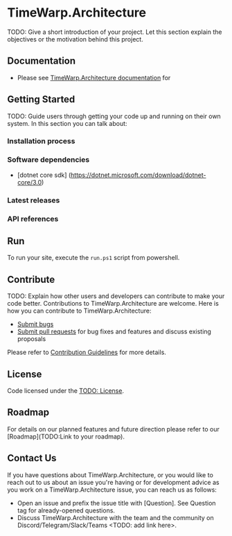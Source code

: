 # TimeWarp.Architecture
TODO: Give a short introduction of your project. Let this section explain the objectives or the motivation behind this project.

## Documentation
* Please see [TimeWarp.Architecture documentation](https://todo/your-docs) for

## Getting Started
TODO: Guide users through getting your code up and running on their own system. In this section you can talk about:
### Installation process

### Software dependencies

* [dotnet core sdk] (https://dotnet.microsoft.com/download/dotnet-core/3.0)

### Latest releases

### API references


## Run

To run your site, execute the `run.ps1` script from powershell.

## Contribute

TODO: Explain how other users and developers can contribute to make your code better.
Contributions to TimeWarp.Architecture are welcome.  Here is how you can contribute to TimeWarp.Architecture:

* [Submit bugs](https://todo/your-repo/issues)
* [Submit pull requests](https://todo/your-repo/pulls) for bug fixes and features and discuss existing proposals

Please refer to [Contribution Guidelines](CONTRIBUTING.md) for more details.

## License

Code licensed under the [TODO: License](Link).

## Roadmap

For details on our planned features and future direction please refer to our [Roadmap](TODO:Link to your roadmap).

## Contact Us

If you have questions about TimeWarp.Architecture, or you would like to reach out to us about an issue you're having or for development advice as you work on a TimeWarp.Architecture issue, you can reach us as follows:

* Open an issue and prefix the issue title with [Question]. See Question tag for already-opened questions.
* Discuss TimeWarp.Architecture with the team and the community on Discord/Telegram/Slack/Teams <TODO: add link here>.

